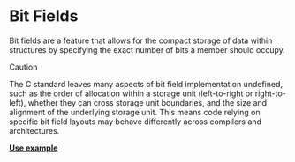 # Bit Fields

Bit fields are a feature that allows for the compact storage of data
within structures by specifying the exact number of bits a member should occupy.

> [!CAUTION]
> The C standard leaves many aspects of bit field implementation undefined, such
as the order of allocation within a storage unit (left-to-right or right-to-left),
whether they can cross storage unit boundaries, and the size and alignment of the
underlying storage unit. This means code relying on specific bit field layouts
may behave differently across compilers and architectures.

**[Use example](App/Src/main.c)**